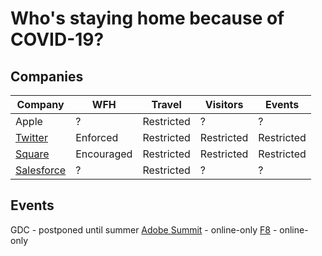 # Who's staying home because of COVID-19?

## Companies
Company | WFH | Travel | Visitors | Events
--- | --- | --- | --- | ---
Apple | ? | Restricted | ? | ?
[Twitter](https://blog.twitter.com/en_us/topics/company/2020/keeping-our-employees-and-partners-safe-during-coronavirus.html) | Enforced | Restricted | Restricted | Restricted
[Square](https://twitter.com/zamosta/status/1234658276781912064) | Encouraged | Restricted | Restricted | Restricted
[Salesforce](https://www.salesforce.com/blog/2020/03/safety-and-wellbeing-those-around-you.html) | ? | Restricted | ? | ?

## Events
GDC - postponed until summer
[Adobe Summit](https://twitter.com/AdobeSummit/status/1234627723831672832) - online-only
[F8](https://developers.facebook.com/blog/post/2020/02/27/important-f8-2020-update/) - online-only